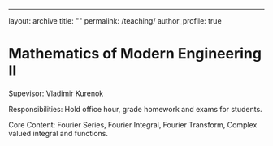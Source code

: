 ---
layout: archive
title: ""
permalink: /teaching/
author_profile: true


Mathematics of Modern Engineering II
======
Supevisor: Vladimir Kurenok 

Responsibilities: Hold office hour, grade homework and exams for students. 

Core Content: Fourier Series, Fourier Integral, Fourier Transform, Complex valued integral and functions.
